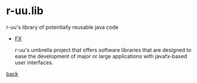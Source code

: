 # r-uu.lib

r-uu's library of potentially reusable java code

- [FX](fx/readme.md)

  r-uu's umbrella project that offers software libraries that are designed to ease the development of major or large applications with javafx-based user interfaces.

[back](https://github.com/r-uu/r-uu)